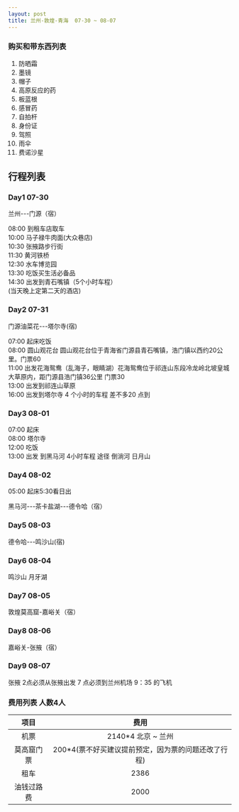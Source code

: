 ```yaml
---
layout: post
title: 兰州-敦煌-青海  07-30 ~ 08-07
---
```




### 购买和带东西列表

 1.  防晒霜
 2.  墨镜
 3.  帽子
 4.  高原反应的药
 5.  板蓝根
 6.  感冒药
 7.  自拍杆
 8.  身份证
 9.  驾照
 10. 雨伞
 11. 费诺沙星

##  行程列表

### Day1   07-30

兰州---门源（宿）   

08:00 到租车店取车  
10:00 马子禄牛肉面(大众巷店)  
10:30 张掖路步行街  
11:30 黄河铁桥  
12:30 水车博览园  
13:30 吃饭买生活必备品  
14:30 出发到青石嘴镇（5个小时车程）  
(当天晚上定第二天的酒店)  

###  Day2  07-31

门源油菜花---塔尔寺(宿)

07:00 起床吃饭  
08:00 圆山观花台 圆山观花台位于青海省门源县青石嘴镇，浩门镇以西约20公里。门票60  
11:00 出发花海鸳鸯（乱海子，眼睛湖）花海鸳鸯位于祁连山东段冷龙岭北坡皇城大草原内，距门源县浩门镇36公里 门票30  
13:00 出发到祁连山草原  
16:00 出发到塔尔寺 4 个小时的车程  差不多20 点到   

###  Day3  08-01

07:00 起床  
08:00 塔尔寺  
12:00 吃饭  
13:00 出发  到黑马河  4小时车程 途径 倒淌河 日月山  

###  Day4  08-02

05:00  起床5:30看日出

黑马河---茶卡盐湖---德令哈（宿）

###  Day5  08-03

德令哈---鸣沙山(宿)

###  Day6  08-04

鸣沙山  月牙湖  

### Day7   08-05

敦煌莫高窟-嘉峪关（宿）

### Day8   08-06

嘉峪关-张掖（宿）

###  Day9  08-07
 
张掖 2点必须从张掖出发 7 点必须到兰州机场 9：35 的飞机





### 费用列表 人数4人

| 项目 | 费用 |
|:-:|:-:|
| 机票 | 2140*4 北京 ~ 兰州 |
| 莫高窟门票 | 200*4(票不好买建议提前预定，因为票的问题还改了行程) |
| 租车 | 2386 |
| 油钱过路费 | 2000 |
